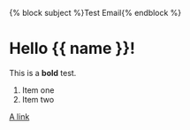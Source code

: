 {% block subject %}Test Email{% endblock %}

# Hello {{ name }}!

This is a **bold** test.

1. Item one
2. Item two

[A link](http://example.com)
